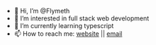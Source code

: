 - 👋 Hi, I’m @Flymeth
- 👀 I’m interested in full stack web development
- 🌱 I’m currently learning typescript
- 📫 How to reach me: [website](https://flymeth.is-a.dev) || [email](mailto:flymeth.yt@gmail.com)

<!---
Flymeth/Flymeth is a ✨ special ✨ repository because its `README.md` (this file) appears on your GitHub profile.
You can click the Preview link to take a look at your changes.
--->

